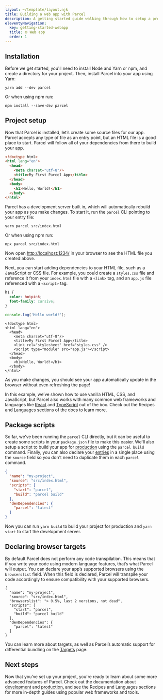 ```yaml
---
layout: ~/template/layout.njk
title: Building a web app with Parcel
description: A getting started guide walking through how to setup a project with Parcel.
eleventyNavigation:
  key: getting-started-webapp
  title: 🌐 Web app
  order: 1
---
```


## Installation

Before we get started, you'll need to install Node and Yarn or npm, and create a directory for your project. Then, install Parcel into your app using Yarn:

```shell
yarn add --dev parcel
```

Or when using npm run:

```shell
npm install --save-dev parcel
```

## Project setup

Now that Parcel is installed, let’s create some source files for our app. Parcel accepts any type of file as an entry point, but an HTML file is a good place to start. Parcel will follow all of your dependencies from there to build your app.

<sample>
<sample-file name="src/index.html">

```html
<!doctype html>
<html lang="en">
  <head>
    <meta charset="utf-8"/>
    <title>My First Parcel App</title>
  </head>
  <body>
    <h1>Hello, World!</h1>
  </body>
</html>
```

</sample-file>
</sample>

Parcel has a development server built in, which will automatically rebuild your app as you make changes. To start it, run the `parcel` CLI pointing to your entry file:

```shell
yarn parcel src/index.html
```

Or when using npm run:

```shell
npx parcel src/index.html
```

Now open [http://localhost:1234/](http://localhost:1234/) in your browser to see the HTML file you created above.

Next, you can start adding dependencies to your HTML file, such as a JavaScript or CSS file. For example, you could create a `styles.css` file and reference it from your `index.html` file with a `<link>` tag, and an `app.js` file referenced with a `<script>` tag.

<sample>
<sample-file name="src/styles.css">

```css
h1 {
  color: hotpink;
  font-family: cursive;
}
```

</sample-file>
<sample-file name="src/app.js">

```javascript
console.log('Hello world!');
```

</sample-file>
<sample-file name="src/index.html">

```html/5-6
<!doctype html>
<html lang="en">
  <head>
    <meta charset="utf-8"/>
    <title>My First Parcel App</title>
    <link rel="stylesheet" href="styles.css" />
    <script type="module" src="app.js"></script>
  </head>
  <body>
    <h1>Hello, World!</h1>
  </body>
</html>
```

</sample-file>
</sample>

As you make changes, you should see your app automatically update in the browser without even refreshing the page!

In this example, we’ve shown how to use vanilla HTML, CSS, and JavaScript, but Parcel also works with many common web frameworks and languages like [React](/recipes/react/) and [TypeScript](/languages/typescript/) out of the box. Check out the Recipes and Languages sections of the docs to learn more.

## Package scripts

So far, we’ve been running the `parcel` CLI directly, but it can be useful to create some scripts in your `package.json` file to make this easier. We'll also setup a script to build your app for [production](/features/production/) using the `parcel build` command. Finally, you can also declare your [entries](/features/targets/#entries) in a single place using the `source` field so you don't need to duplicate them in each `parcel` command.

<sample>
<sample-file name="package.json">

```json
{
  "name": "my-project",
  "source": "src/index.html",
  "scripts": {
    "start": "parcel",
    "build": "parcel build"
  },
  "devDependencies": {
    "parcel": "latest"
  }
}
```

</sample-file>
</sample>

Now you can run `yarn build` to build your project for production and `yarn start` to start the development server.

## Declaring browser targets

By default Parcel does not perform any code transpilation. This means that if you write your code using modern language features, that’s what Parcel will output. You can declare your app’s supported browsers using the `browserslist` field. When this field is declared, Parcel will transpile your code accordingly to ensure compatibility with your supported browsers.

<sample>
<sample-file name="package.json">

```json/3
{
  "name": "my-project",
  "source": "src/index.html",
  "browserslist": "> 0.5%, last 2 versions, not dead",
  "scripts": {
    "start": "parcel",
    "build": "parcel build"
  },
  "devDependencies": {
    "parcel": "latest"
  }
}
```

</sample-file>
</sample>

You can learn more about targets, as well as Parcel’s automatic support for differential bundling on the [Targets](/features/targets/) page.

## Next steps

Now that you’ve set up your project, you're ready to learn about some more advanced features of Parcel. Check out the documentation about [development](/features/development/) and [production](/features/production/), and see the Recipes and Languages sections for more in-depth guides using popular web frameworks and tools.

